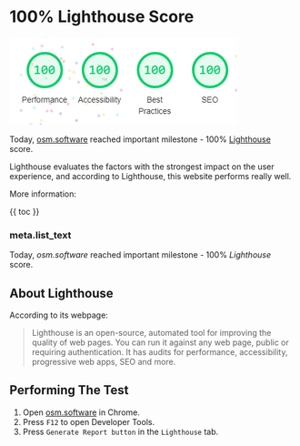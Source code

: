 # 100% Lighthouse Score

![Lighthouse Score](lighthouse-score.png)

Today, [osm.software](https://osm.software/) reached important milestone - 100% [Lighthouse](https://developers.google.com/web/tools/lighthouse/) score. 

Lighthouse evaluates the factors with the strongest impact on the
user experience, and according to Lighthouse, this website performs really well.  

More information:

{{ toc }}

### meta.list_text

Today, *osm.software* reached important milestone - 100% *Lighthouse* score.

## About Lighthouse

According to its webpage:

> Lighthouse is an open-source, automated tool for improving the quality of web pages. You can run it against any web page, public or requiring authentication. It has audits for performance, accessibility, progressive web apps, SEO and more.

## Performing The Test

1. Open [osm.software](https://osm.software/) in Chrome. 
2. Press `F12` to open Developer Tools.
3. Press `Generate Report button` in the `Lighthouse` tab. 